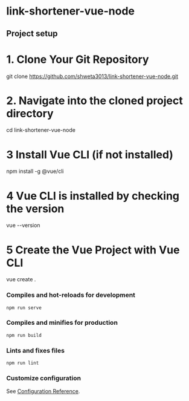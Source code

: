 # link-shortener-vue-node
## Project setup


# 1. Clone Your Git Repository

git clone https://github.com/shweta3013/link-shortener-vue-node.git

# 2. Navigate into the cloned project directory

cd link-shortener-vue-node

# 3 Install Vue CLI (if not installed)

npm install -g @vue/cli

# 4  Vue CLI is installed by checking the version

vue --version

# 5 Create the Vue Project with Vue CLI

vue create .

### Compiles and hot-reloads for development
```
npm run serve
```

### Compiles and minifies for production
```
npm run build
```

### Lints and fixes files
```
npm run lint
```

### Customize configuration
See [Configuration Reference](https://cli.vuejs.org/config/).
